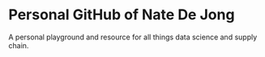 # Personal GitHub of Nate De Jong
A personal playground and resource for all things data science and supply chain.
